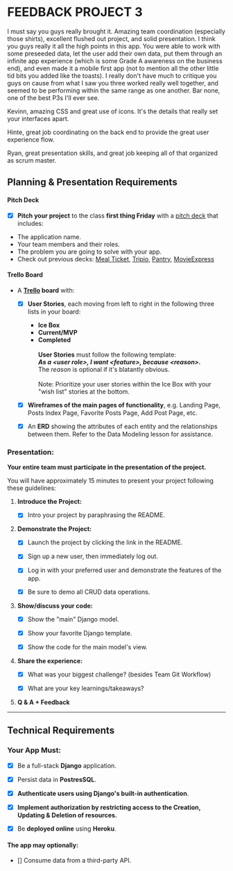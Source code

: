 # FEEDBACK PROJECT 3

I must say you guys really brought it. Amazing team coordination (especially those shirts), excellent flushed out project, and solid presentation. I think you guys really it all the high points in this app. You were able to work with some preseeded data, let the user add their own data, put them through an infinite app experience (which is some Grade A awareness on the business end), and even made it a mobile first app (not to mention all the other little tid bits you added like the toasts). I really don't have much to critique you guys on cause from what I saw you three worked really well together, and seemed to be performing within the same range as one another. Bar none, one of the best P3s I'll ever see. 

Kevinn, amazing CSS and great use of icons. It's the details that really set your interfaces apart.

Hinte, great job coordinating on the back end to provide the great user experience flow. 

Ryan, great presentation skills, and great job keeping all of that organized as scrum master. 

## Planning & Presentation Requirements
#### Pitch Deck

- [x] **Pitch your project** to the class **first thing Friday** with a [pitch deck](https://pitchdeck.improvepresentation.com/what-is-a-pitch-deck) that includes:

- The application name.
- Your team members and their roles.
- The problem you are going to solve with your app.
- Check out previous decks: [Meal Ticket](https://docs.google.com/presentation/d/1CsBuC-a_AZ1yXJEE-EbptPIdgj1MktiNALyQyhaFfrM/edit#slide=id.p), [Tripio](https://docs.google.com/presentation/d/1gvOypLc4VjKqJzdAW68iwh28uGDSH4Sp1KnA5grDo2g/edit#slide=id.p), [Pantry](https://docs.google.com/presentation/d/1WvHoN5MNaRembgcoog5p0GtivVCOZSzvfPyeevzy08g/edit), [MovieExpress](https://docs.google.com/presentation/d/1Z-ng_6QpUF0pMHOfKNxfRfOLiK-uaXYOyxv94g3kKgI/edit#slide=id.p)

#### Trello Board

- A **[Trello](https://trello.com/) board** with:
    
    - [x] **User Stories**, each moving from left to right in the following 
      three lists in your board:<br>
      	- **Ice Box**<br>
      	- **Current/MVP**<br>
      	- **Completed**<br>
      <br>**User Stories** must follow the following template:<br>**_As a \<user role\>, I want \<feature\>, because \<reason\>._**<br>The _reason_ is optional if it's blatantly obvious.
      <br><br>Note: Prioritize your user stories within the Ice Box with your "wish 
      list" stories at the bottom.
    
    - [x] **Wireframes of the main pages of functionality**, e.g. Landing Page, Posts Index Page, Favorite Posts Page, Add Post Page, etc.
    
    - [x] An **ERD** showing the attributes of each entity and the relationships between them. Refer to the Data Modeling lesson for assistance.

### Presentation:

**Your entire team must participate in the presentation of the project.**

You will have approximately 15 minutes to present your project following these guidelines:

1. **Introduce the Project:**

	- [x] Intro your project by paraphrasing the README.
	
2. **Demonstrate the Project:**

	- [x] Launch the project by clicking the link in the README.
	
	- [x] Sign up a new user, then immediately log out.
	
	- [x] Log in with your preferred user and demonstrate the features of the app.
	
	- [x] Be sure to demo all CRUD data operations.
	
3. **Show/discuss your code:**

	- [x] Show the "main" Django model.
	
	- [x] Show your favorite Django template.
	
	- [x] Show the code for the main model's view.

4. **Share the experience:**

	- [x] What was your biggest challenge? (besides Team Git Workflow)
	
	- [x] What are your key learnings/takeaways?
	
5. **Q & A + Feedback**

---

## Technical Requirements

### Your App Must:

- [x] Be a full-stack **Django** application.

- [x] Persist data in **PostresSQL**.

- [x] **Authenticate users using Django's built-in authentication**.

- [x] **Implement authorization by restricting access to the Creation, Updating & Deletion of resources.**

- [x] Be **deployed online** using **Heroku**.

#### The app may optionally:

- [] Consume data from a third-party API.

